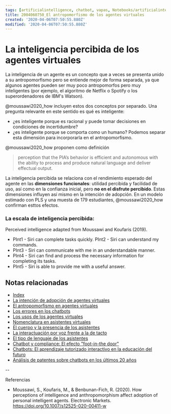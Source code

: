 ```yaml
---
tags: [artificialintelligence, chatbot, vapas, Notebooks/artificialintelligence, virtualagents, intelligence]
title: 2004060750_El antropomorfismo de los agentes virtuales
created: '2020-04-06T07:50:55.880Z'
modified: '2020-04-06T07:50:55.880Z'
---
```


# La inteligencia percibida de los agentes virtuales

La inteligencia de un agente es un concepto que a veces se presenta unido a su antropomorfismo pero se entiende mejor de forma separada, ya que algunos agentes pueden ser muy poco antropomorfos pero muy inteligentes (por ejemplo, el algoritmo de Netflix o Spotify o los superordenadores de IBM's Watson).

@moussawi2020_how incluyen estos dos conceptos por separado. Una pregunta relevante en este sentido es qué es inteligente:

- ¿es inteligente porque es racional y puede tomar decisiones en condiciones de incertidumbre?
- ¿es inteligente porque se comporta como un humano? Podemos separar esta dimensión para incorporarla en el antropomorfismo.

@moussawi2020_how proponen como definición

> perception that the PIA’s behavior is efficient and autonomous with the ability to process and produce natural language and deliver effectual output.

La inteligencia percibida se relaciona con el rendimiento esperado del agente en las **dimensiones funcionales**: utilidad percibida y facilidad de uso, así como en la confianza inicial, pero **no en el disfrute percibido**. Estas dimensiones influyen así mismo en la intención de adopción. En un modelo estimado con PLS y una muesta de 179 estudiantes, @moussawi2020_how confirman esttos efectos.


### La escala de inteligencia percibida: 

Perceived intelligence adapted from Moussawi and Koufaris (2019). 
- PInt1 - Siri can complete tasks quickly. PInt2 - Siri can understand my commands. 
- PInt3 - Siri can communicate with me in an understandable
manner. 
- PInt4 - Siri can find and process the necessary information
for completing its tasks. 
- PInt5 - Siri is able to provide me with a useful answer.

## Notas relacionadas

- [Index](_2003101705_index.md)
- [La intención de adopción de agentes virtuales](2004060832_intencion_adopcion_agente_virtual.md)
- [El antropomorfismo en agentes virtuales](2004060734_antropomorfismo_vapas.md)
- [Los errores en los chatbots](2005102010_loserroresenloschatbots.md)
- [Los usos de los agentes virtuales](2004060821_usos_virtual_agents_sistemas_duales.md)
- [Nomenclatura en asistentes virtuales](2004030718_nombresasistentesvirtuales.md)
- [El cuerpo y la presencia de los asistentes](2004040921_cuerpo_presencia_fisica_asistentes_virtuales.md)
- [La interactuación por voz frente a la de tacto](2004051647_effect_voice_interactions.md)
- [El tipo de lenguaje de los asistentes](2004051732_tipo_lenguaje_asistentes.md)
- [Chatbot y compliance: El efecto "foot-in-the door"](2003241149_chatbots_footinthedoor_y_compliance.md)
- [Chatbots: El aprendizaje tutorizado interactivo en la educación del futuro](2003101700_aprendizaje_interactivo_educacion_futuro.md)
- [Análisis de patentes sobre chatbots en los últimos 20 años](2003250911_analisistextopatentesparachatbots.md)

--

Referencias 

- Moussawi, S., Koufaris, M., & Benbunan-Fich, R. (2020). How perceptions of intelligence and anthropomorphism affect adoption of personal intelligent agents. Electronic Markets. https://doi.org/10.1007/s12525-020-00411-w

